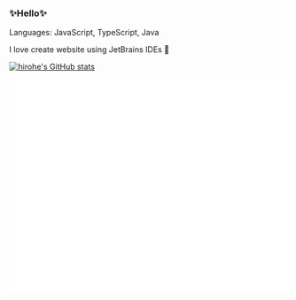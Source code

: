 ### ✨Hello✨

Languages: JavaScript, TypeScript, Java

I love create website using JetBrains IDEs 🥰

[![hirohe's GitHub stats](https://github-readme-stats.vercel.app/api?username=hirohe)](https://github.com/anuraghazra/github-readme-stats)

![Metrics](/github-metrics.svg)
